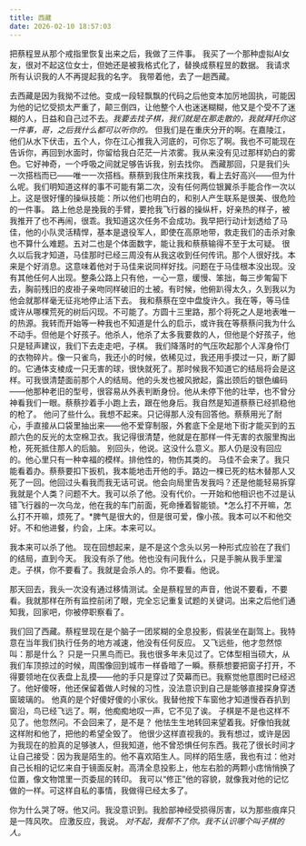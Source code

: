 ```yaml
---
title: 西藏
date: 2026-02-10 18:57:03
---
```


把蔡程昱从那个戒指里恢复出来之后，我做了三件事。
我买了一个那种虚拟AI女友，很对不起这位女士，但她还是被我格式化了，替换成蔡程昱的数据。
我请求所有认识我的人不再提起我的名字。
我带着他，去了一趟西藏。

去西藏是因为我拗不过他。变成一段轻飘飘的代码之后他变本加厉地固执，可能因为他的记忆受损太严重了，颠三倒四，让他整个人也迷迷糊糊，他又是个受不了迷糊的人，日益和自己过不去。*我要去找子棋，我们就是在那走散的，我就拜托你这一件事，哥，之后我什么都可以听你的。*
但我们是在重庆分开的啊。在嘉陵江，他们从水下伏击，五个人，你在江心推我入河底的，可你忘了啊。我也不可能现在告诉你，再回到水面时，你留给我白茫茫一片浓雾。我从来没有见过那样奶白的雾色。它好神奇，一个呼吸之间就足够告诉我，别去找你。
西藏那回，只是我们头一次搭档而已——唯一一次搭档。蔡蔡到我住所来找我，看上去好高兴——但为什么呢。我们明知道这样的事不可能有第二次，没有任何两位银翼杀手能合作一次以上。这是很好懂的操纵技能：所以他们也明白的，和别人产生联系是很美、很危险的一件事。
路上他总是挽我的手臂，要抢我飞行器的操纵杆，好亲热的样子，被我推开了也不再闹，很乖。我知道这次任务不会成功。我早把行动计划透给了马佳，他的小队灵活精悍，基本是退役军人，即使在高原地带，救走我们的击杀对象也不算什么难题。五对二也是个体面数字，能让我和蔡蔡输得不至于太可疑。
很久以后我才知道，马佳那时已经三周没有从我这收到任何传讯。那个人很好找。本来是个好消息。这意味着他对于马佳来说同样好找。问题在于马佳根本没出现。没有其他任何人出现。整条公路上只有他，一心一意，缓慢、笨拙，每三步匍匐下去，胸前残旧的皮褂子亲吻同样破旧的土被。有时候，他俯趴得太久，久到我以为他会就那样毫无征兆地停止活下去。
我和蔡蔡在空中盘旋许久。我在等，等马佳或许从哪棵荒死的树后闪现。不可能了。方圆十三里路，那个将死之人是地表唯一的热源。我转而开始等一种我也不知道是什么的启示，或许我在等蔡蔡问我为什么不动手。但他是个好孩子。他杀人，他杀了太多我要救的人，但他是个好孩子，他只是轻声建议，我们下去走走吧，子棋。
我们降落时的气压吹起那个人浑身伶仃的衣物碎片。像一只雀鸟，我还小的时候，依稀见过，我还用手摸过一只，断了脚的。它通体支棱成一只无害的球，很快就死了。那时候我不知道它的结局将会是这样。可我很清楚面前那个人的结局。他的头发也被风掀起，露出颈后的银色编码——他那种老旧的型号，很容易从外表判断身份。他从未停下他的壮举，也不曾分神看我们一眼。蔡蔡抄着手小跑上去，跟在他身后。我自然是知道蔡蔡已经抓稳他的枪了。
他问了些什么。我想不起来。只记得那人没有回答他。蔡蔡用光了耐心，手直接从口袋里抽出来——他不爱穿制服，外套底下全是地下街才能买到的五颜六色的反光的太空棉卫衣。我记得很清楚，他就是在那样一件无害的衣服里掏出枪，死死抵住那人的后脑。
别回头，他说。这没什么意义。那人仍是没有回应的。他心里只有一种幸福的模样。排他性的，物伤其类的。
马佳不会来了。我只能看着办。蔡蔡要扣下扳机，我本能地击开他的手。路边一棵已死的枯木替那人又死了一回。他回过头看我而我无话可说。他会向局里告发我吗？还是他能轻易拆穿我就是个人类？问题不大。我可以杀了他。没有代价。一开始和他相识也不过是认错飞行器的一次乌龙，他在我的车门前面，死命捶着智能锁。*怎么打不开嘛，怎么打不开嘛，烦死了。*脾气是很大的，但是很可爱，像小孩。我本可以不和他交好。不和他进餐，约会，上床。本来可以。

我本来可以杀了他。
现在回想起来，是不是这个念头以另一种形式应验在了我们的结局，直到今天。
我没有杀了他。他也没有问我什么，只是手腕从我手里溜走。子棋，你不要看了。我就是会杀人的。你不要看。他说。

那天回去，我头一次没有通过移情测试。全是蔡程昱的声音，他说不要看，不要看。我就那样在所有监控前闭了眼，完全忘记重复试题的关键词。出来之后他们通知我，回家吧，你被停职察看了。

我们回了西藏。蔡程昱现在是个脑子一团浆糊的全息投影，假装坐在副驾上。我特意在当年我们执行任务的地方减速，他没有任何反应。
又飞远些，他才忽然惊叫：那是什么？
只是一只黑鸟而已。我也很多年未见过了。它体型相当硕大，从我们车顶掠过的时候，周围像回到城市一样昏暗了一瞬。蔡蔡想要把窗子打开，不得要领地在仪表盘上乱摸——他的手只是穿过了荧幕而已。我察觉他意图时已经迟了。他好傻呀，他还保留着做人时候的习性，没法意识到自己是能够直接探身穿透窗玻璃的。
他真的是个好傻好傻的小家伙。我替他按下车窗他才知道慢吞吞扒到窗沿，鸟已经飞远了。啊，他痴痴地叹一声，它不见了诶。
子棋是不是也这样不见了。他忽然问。不会回来了，是不是？
他怯生生地转回来望着我。好像怕我就这样附和他了，把他的希望全毁了。
他很少这样直视我的。我有想过，或许是因为我现在的脸真的足够骇人，但我知道，他不曾恐惧任何东西。我花了很长时间才让自己接受：因为我是陌生的。他不喜欢陌生人。同样的陌生感，我也有过：他对自己长相的记忆来自于镜面反射。高清全息投影上，他左右脸的两颗小痣悄悄换了位置，像文物馆里一页委屈的转印。
我可以“修正”他的容貌，就像我对他的记忆做的一样。可这样自私的事情，我做得已经太多了。

你为什么哭了呀。他又问。我没意识到。我脸部神经受损得厉害，以为那些痕痒只是一阵风吹。
应激反应，我说。
*对不起，我帮不了你。我不认识哪个叫子棋的人。*